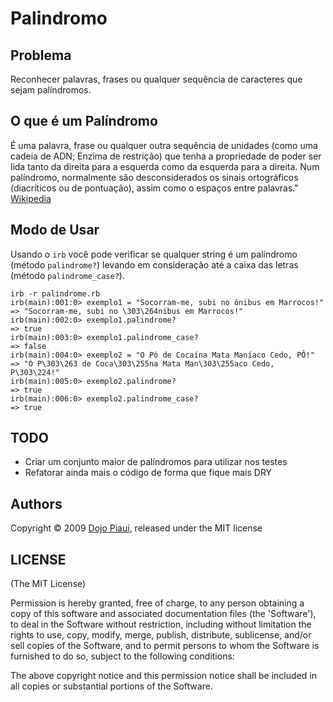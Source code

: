 Palindromo
==========

Problema
--------

Reconhecer palavras, frases ou qualquer sequência de caracteres que sejam palíndromos.

O que é um Palíndromo
---------------------

É uma palavra, frase ou qualquer outra sequência de unidades (como uma cadeia de ADN; Enzima de restrição) que tenha a propriedade de poder ser lida tanto da direita para a esquerda como da esquerda para a direita. Num palíndromo, normalmente são desconsiderados os sinais ortográficos (diacríticos ou de pontuação), assim como o espaços entre palavras." [Wikipedia](http://pt.wikipedia.org/wiki/Pal%C3%ADndromo "Fonte: Wikipedia")

Modo de Usar
------------

Usando o `irb` você pode verificar se qualquer string é um palíndromo (método `palindrome?`) levando em consideração até a caixa das letras (método `palindrome_case?`).

    irb -r palindrome.rb
    irb(main):001:0> exemplo1 = "Socorram-me, subi no ônibus em Marrocos!"
    => "Socorram-me, subi no \303\264nibus em Marrocos!"
    irb(main):002:0> exemplo1.palindrome?
    => true
    irb(main):003:0> exemplo1.palindrome_case?
    => false
    irb(main):004:0> exemplo2 = "O Pó de Cocaína Mata Maníaco Cedo, PÔ!"
    => "O P\303\263 de Coca\303\255na Mata Man\303\255aco Cedo, P\303\224!"
    irb(main):005:0> exemplo2.palindrome?
    => true
    irb(main):006:0> exemplo2.palindrome_case?
    => true

TODO
----

* Criar um conjunto maior de palíndromos para utilizar nos testes
* Refatorar ainda mais o código de forma que fique mais DRY

Authors
-------

Copyright © 2009 [Dojo Piauí](http://dojopi.wordpress.com/), released under the MIT license

LICENSE
-------

(The MIT License)

Permission is hereby granted, free of charge, to any person obtaining
a copy of this software and associated documentation files (the
'Software'), to deal in the Software without restriction, including
without limitation the rights to use, copy, modify, merge, publish,
distribute, sublicense, and/or sell copies of the Software, and to
permit persons to whom the Software is furnished to do so, subject to
the following conditions:

The above copyright notice and this permission notice shall be
included in all copies or substantial portions of the Software.
